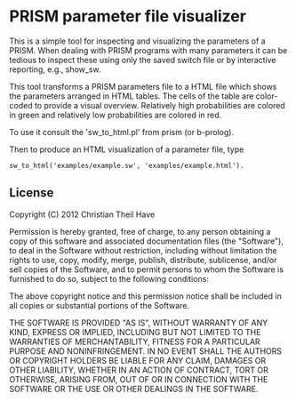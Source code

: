 PRISM parameter file visualizer
===============================

This is a simple tool for inspecting and visualizing the parameters of a PRISM. 
When dealing with PRISM programs with many parameters it can be tedious to inspect these using only 
the saved switch file or by interactive reporting, e.g., show_sw.

This tool transforms a PRISM parameters file to a HTML file which shows the parameters arranged in HTML tables. 
The cells of the table are color-coded to provide a visual overview. Relatively high probabilities are colored in 
green and relatively low probabilities are colored in red.

To use it consult the 'sw_to_html.pl' from prism (or b-prolog).

Then to produce an HTML visualization of a parameter file, type

	sw_to_html('examples/example.sw', 'examples/example.html').

License
-------

Copyright (C) 2012 Christian Theil Have 

Permission is hereby granted, free of charge, to any person obtaining a copy of this software and associated documentation files (the "Software"), to deal in the Software without restriction, including without limitation the rights to use, copy, modify, merge, publish, distribute, sublicense, and/or sell copies of the Software, and to permit persons to whom the Software is furnished to do so, subject to the following conditions:

The above copyright notice and this permission notice shall be included in all copies or substantial portions of the Software.

THE SOFTWARE IS PROVIDED "AS IS", WITHOUT WARRANTY OF ANY KIND, EXPRESS OR IMPLIED, INCLUDING BUT NOT LIMITED TO THE WARRANTIES OF MERCHANTABILITY, FITNESS FOR A PARTICULAR PURPOSE AND NONINFRINGEMENT. IN NO EVENT SHALL THE AUTHORS OR COPYRIGHT HOLDERS BE LIABLE FOR ANY CLAIM, DAMAGES OR OTHER LIABILITY, WHETHER IN AN ACTION OF CONTRACT, TORT OR OTHERWISE, ARISING FROM, OUT OF OR IN CONNECTION WITH THE SOFTWARE OR THE USE OR OTHER DEALINGS IN THE SOFTWARE.
